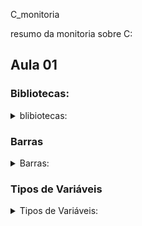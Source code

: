  C_monitoria

resumo da monitoria sobre C:

## Aula 01

### Bibliotecas:
<details>
<summary>blibiotecas:</summary>
- #include <stdio.h>
- #include <stdlib.h>
- #include <locale.h>
- #include <math.h>
</details>

### Barras

<details>
<summary>Barras:</summary>
```ruby
- \n = quebra de linha
- \t = parágrafo
- \a = alerta
```
</details>

### Tipos de Variáveis

<details>
<summary>Tipos de Variáveis:</summary>

- char = %c;
- int = %d;
- long int = %ld;
- float = %f, %2f;
- double = %if;

</details>

 
